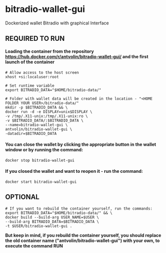 # bitradio-wallet-gui
Dockerized wallet Bitradio with graphical Interface

## REQUIRED TO RUN

#### Loading the container from the repository <https://hub.docker.com/r/antvolin/bitradio-wallet-gui/> and the first launch of the container
    # Allow access to the host screen
    xhost +si:localuser:root
    
    # Set runtime variable
    export BITRADIO_DATA="$HOME/bitradio-data/"

    # Folder with wallet data will be created in the location - "<HOME FOLDER YOUR USER>/bitradio-data/"
    mkdir -p $BITRADIO_DATA && \
    docker run -d -e DISPLAY=unix$DISPLAY \
    -v /tmp/.X11-unix:/tmp/.X11-unix:ro \
    -v $BITRADIO_DATA/:$BITRADIO_DATA \
    --name=bitradio-wallet-gui \
    antvolin/bitradio-wallet-gui \
    -datadir=$BITRADIO_DATA
    
#### You can close the wallet by clicking the appropriate button in the wallet window or by running the command:
    docker stop bitradio-wallet-gui

#### If you closed the wallet and want to reopen it - run the command:
    docker start bitradio-wallet-gui

## OPTIONAL

    # If you want to rebuild the container yourself, run the commands:
    export BITRADIO_DATA="$HOME/bitradio-data/" && \
    docker build --build-arg USER_NAME=$USER \
    --build-arg BITRADIO_DATA=$BITRADIO_DATA \
    -t $USER/bitradio-wallet-gui .
    
**But keep in mind, if you rebuild the container yourself, you should replace the old container name ("antvolin/bitradio-wallet-gui") with your own, to execute the command RUN**
